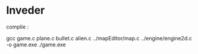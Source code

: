 # Inveder
complie :

gcc game.c plane.c bullet.c alien.c ../mapEditor/map.c ../engine/engine2d.c -o game.exe
./game.exe
